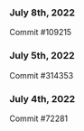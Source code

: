 ### July 8th, 2022

Commit #109215

### July 5th, 2022

Commit #314353


### July 4th, 2022

Commit #72281
